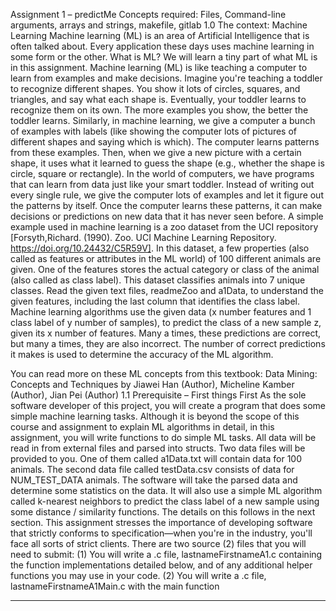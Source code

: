 Assignment 1 – predictMe
Concepts required: Files, Command-line arguments, arrays and strings, makefile, gitlab
1.0 The context: Machine Learning
Machine learning (ML) is an area of Artificial Intelligence that is often talked about.
Every application these days uses machine learning in some form or the other. What is
ML? We will learn a tiny part of what ML is in this assignment.
Machine learning (ML) is like teaching a computer to learn from examples and make
decisions. Imagine you're teaching a toddler to recognize different shapes. You show it
lots of circles, squares, and triangles, and say what each shape is. Eventually, your
toddler learns to recognize them on its own. The more examples you show, the better
the toddler learns.
Similarly, in machine learning, we give a computer a bunch of examples with labels (like
showing the computer lots of pictures of different shapes and saying which is which).
The computer learns patterns from these examples. Then, when we give a new picture
with a certain shape, it uses what it learned to guess the shape (e.g., whether the shape
is circle, square or rectangle).
In the world of computers, we have programs that can learn from data just like your
smart toddler. Instead of writing out every single rule, we give the computer lots of
examples and let it figure out the patterns by itself. Once the computer learns these
patterns, it can make decisions or predictions on new data that it has never seen before.
A simple example used in machine learning is a zoo dataset from the UCI repository
[Forsyth,Richard. (1990). Zoo. UCI Machine Learning Repository.
https://doi.org/10.24432/C5R59V]. In this dataset, a few properties (also called as
features or attributes in the ML world) of 100 different animals are given. One of the
features stores the actual category or class of the animal (also called as class label).
This dataset classifies animals into 7 unique classes. Read the given text files,
readmeZoo and a1Data, to understand the given features, including the last column that
identifies the class label. Machine learning algorithms use the given data (x number
features and 1 class label of y number of samples), to predict the class of a new sample
z, given its x number of features. Many a times, these predictions are correct, but many
a times, they are also incorrect. The number of correct predictions it makes is used to
determine the accuracy of the ML algorithm.

You can read more on these ML concepts from this textbook: Data Mining: Concepts
and Techniques by Jiawei Han (Author), Micheline Kamber (Author), Jian Pei (Author)
1.1 Prerequisite – First things First
As the sole software developer of this project, you will create a program that does some
simple machine learning tasks. Although it is beyond the scope of this course and
assignment to explain ML algorithms in detail, in this assignment, you will write
functions to do simple ML tasks.
All data will be read in from external files and parsed into structs. Two data files will be
provided to you. One of them called a1Data.txt will contain data for 100 animals. The
second data file called testData.csv consists of data for NUM_TEST_DATA animals.
The software will take the parsed data and determine some statistics on the data. It will
also use a simple ML algorithm called k-nearest neighbors to predict the class label of a
new sample using some distance / similarity functions. The details on this follows in the
next section.
This assignment stresses the importance of developing software that strictly conforms
to specification—when you're in the industry, you'll face all sorts of strict clients.
There are two source (2) files that you will need to submit:
(1) You will write a .c file, lastnameFirstnameA1.c containing the function
implementations detailed below, and of any additional helper functions you may use in
your code.
(2) You will write a .c file, lastnameFirstnameA1Main.c with the main function
____________________________________________________________________
